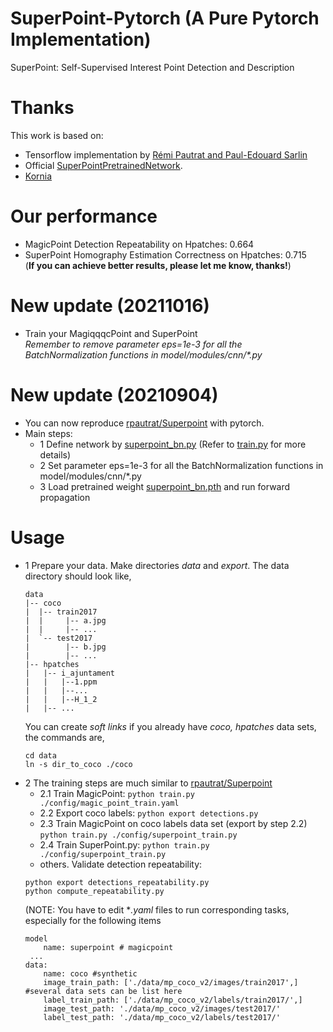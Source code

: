 # SuperPoint-Pytorch (A Pure Pytorch Implementation)
SuperPoint: Self-Supervised Interest Point Detection and Description  

# Thanks  
This work is based on:  
- Tensorflow implementation by [Rémi Pautrat and Paul-Edouard Sarlin](https://github.com/rpautrat/SuperPoint)  
- Official [SuperPointPretrainedNetwork](https://github.com/magicleap/SuperPointPretrainedNetwork). 
- [Kornia](https://kornia.github.io/)  

# Our performance
- MagicPoint Detection Repeatability on Hpatches: 0.664
- SuperPoint Homography Estimation Correctness on Hpatches: 0.715   
(**If you can achieve better results, please let me know, thanks!**)
# New update (20211016)
- Train your MagiqqqcPoint and SuperPoint  
*Remember to remove parameter eps=1e-3 for all the BatchNormalization functions in model/modules/cnn/\*.py*


# New update (20210904)
* You can now reproduce [rpautrat/Superpoint](https://github.com/rpautrat/SuperPoint) with pytorch.   
* Main steps:
    - 1 Define network by [superpoint_bn.py](model/superpoint_bn.py) (Refer to [train.py](./train.py) for more details)
    - 2 Set parameter eps=1e-3 for all the BatchNormalization functions in model/modules/cnn/*.py
    - 3 Load pretrained weight [superpoint_bn.pth](./superpoint_bn.pth) and run forward propagation
 

# Usage
* 1 Prepare your data. Make directories *data* and *export*. The data directory should look like,
    ```
    data
    |-- coco
    |  |-- train2017
    |  |     |-- a.jpg
    |  |     |-- ...
    |  `-- test2017
    |        |-- b.jpg
    |        |-- ...
    |-- hpatches
    |   |-- i_ajuntament
    |   |   |--1.ppm
    |   |   |--...
    |   |   |--H_1_2
    |   |-- ...
    ```
    You can create *soft links* if you already have *coco, hpatches* data sets, the commands are,
    ```
    cd data
    ln -s dir_to_coco ./coco
    ```
* 2 The training steps are much similar to [rpautrat/Superpoint](https://github.com/rpautrat/SuperPoint)  
    - 2.1 Train MagicPoint: `python train.py ./config/magic_point_train.yaml`
    - 2.2 Export coco labels: `python export detections.py`
    - 2.3 Train MagicPoint on coco labels data set (export by step 2.2)   
    `python train.py ./config/superpoint_train.py`   
    - 2.4 Train SuperPoint.py: `python train.py ./config/superpoint_train.py`
    - others. Validate detection repeatability:   
    ```
    python export detections_repeatability.py   
    python compute_repeatability.py
    ```  
    (NOTE: You have to edit **.yaml* files to run corresponding tasks, especially for the following items  
    ```
    model
        name: superpoint # magicpoint
     ...
    data:
        name: coco #synthetic
        image_train_path: ['./data/mp_coco_v2/images/train2017',] #several data sets can be list here
        label_train_path: ['./data/mp_coco_v2/labels/train2017/',]
        image_test_path: './data/mp_coco_v2/images/test2017/'
        label_test_path: './data/mp_coco_v2/labels/test2017/'
    ```

